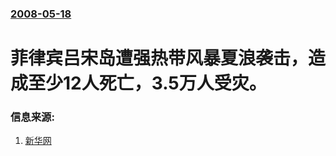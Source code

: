 ### [2008-05-18](/news/2008/05/18/index.md)

##### 
# 菲律宾吕宋岛遭强热带风暴夏浪袭击，造成至少12人死亡，3.5万人受灾。




### 信息来源:

1. [新华网](http://news.xinhuanet.com/world/2008-05/19/content_8208719.htm)
